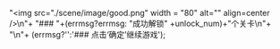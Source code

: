 "<img src=\"./scene/image/good.png\" width = \"80\" alt=\"\" align=center />\n"+
"### "+(errmsg?errmsg: "成功解锁" +unlock_num)+"个关卡\n"+
"\n"+
(errmsg?'':'### 点击‘确定’继续游戏');